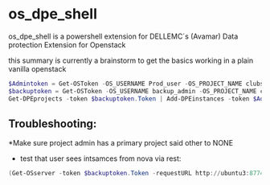 # os_dpe_shell
os_dpe_shell is a powershell extension for DELLEMC´s (Avamar) Data protection Extension for Openstack 


this summary is currently a brainstorm to get the basics working in a plain vanilla openstack


```Powershell
$Admintoken = Get-OSToken -OS_USERNAME Prod_user -OS_PROJECT_NAME clubse_Production -Verbose
$backuptoken = Get-OSToken -OS_USERNAME backup_admin -OS_PROJECT_NAME clubse_Production -Verbose
Get-DPEprojects -token $backuptoken.Token | Add-DPEinstances -token $Admintoken.Token -OS_Instance_ID f4849904-2734-4b34-adfc-8f825ffd8b9a -OS_Instance_Name Test2
```

## Troubleshooting:

*Make sure project admin has a primary project said other to NONE


* test that user sees intsamces from nova via rest:
```Powershell
(Get-OSserver -token $backuptoken.Token -requestURL http://ubuntu3:8774/v2/776e922dceca4773b5986e15d579365b/servers/348285c6-1a89-4fad-acc1-8e9b34619b95).server
```
